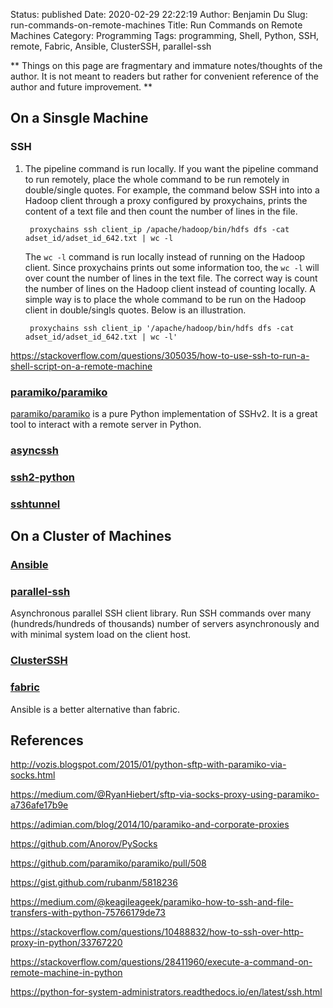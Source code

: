 Status: published
Date: 2020-02-29 22:22:19
Author: Benjamin Du
Slug: run-commands-on-remote-machines
Title: Run Commands on Remote Machines
Category: Programming
Tags: programming, Shell, Python, SSH, remote, Fabric, Ansible, ClusterSSH, parallel-ssh

**
Things on this page are fragmentary and immature notes/thoughts of the author.
It is not meant to readers but rather for convenient reference of the author and future improvement.
**

## On a Sinsgle Machine

### SSH

1. The pipeline command is run locally.
    If you want the pipeline command to run remotely, 
    place the whole command to be run remotely in double/single quotes.
    For example, 
    the command below SSH into into a Hadoop client through a proxy configured by proxychains,
    prints the content of a text file and then count the number of lines in the file.

        proxychains ssh client_ip /apache/hadoop/bin/hdfs dfs -cat adset_id/adset_id_642.txt | wc -l

    The `wc -l` command is run locally instead of running on the Hadoop client.
    Since proxychains prints out some information too, 
    the `wc -l` will over count the number of lines in the text file.
    The correct way is count the number of lines on the Hadoop client instead of counting locally.
    A simple way is to place the whole command to be run on the Hadoop client in double/singls quotes.
    Below is an illustration.

        proxychains ssh client_ip '/apache/hadoop/bin/hdfs dfs -cat adset_id/adset_id_642.txt | wc -l'

https://stackoverflow.com/questions/305035/how-to-use-ssh-to-run-a-shell-script-on-a-remote-machine

### [paramiko/paramiko](https://github.com/paramiko/paramiko)

[paramiko/paramiko](https://github.com/paramiko/paramiko)
is a pure Python implementation of SSHv2. 
It is a great tool to interact with a remote server in Python.

### [asyncssh](https://github.com/ronf/asyncssh)

### [ssh2-python](https://github.com/ParallelSSH/ssh2-python)

### [sshtunnel](https://github.com/pahaz/sshtunnel)

## On a Cluster of Machines

### [Ansible](https://github.com/ansible/ansible)

### [parallel-ssh](https://github.com/ParallelSSH/parallel-ssh)

Asynchronous parallel SSH client library.
Run SSH commands over many (hundreds/hundreds of thousands) 
number of servers asynchronously and with minimal system load on the client host.

### [ClusterSSH](https://github.com/duncs/clusterssh)

### [fabric](https://github.com/fabric/fabric/)

Ansible is a better alternative than fabric.

## References 

http://vozis.blogspot.com/2015/01/python-sftp-with-paramiko-via-socks.html

https://medium.com/@RyanHiebert/sftp-via-socks-proxy-using-paramiko-a736afe17b9e

https://adimian.com/blog/2014/10/paramiko-and-corporate-proxies

https://github.com/Anorov/PySocks

https://github.com/paramiko/paramiko/pull/508

https://gist.github.com/rubanm/5818236

https://medium.com/@keagileageek/paramiko-how-to-ssh-and-file-transfers-with-python-75766179de73

https://stackoverflow.com/questions/10488832/how-to-ssh-over-http-proxy-in-python/33767220

https://stackoverflow.com/questions/28411960/execute-a-command-on-remote-machine-in-python

https://python-for-system-administrators.readthedocs.io/en/latest/ssh.html
